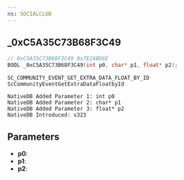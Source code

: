 ```yaml
---
ns: SOCIALCLUB
---
```

## _0xC5A35C73B68F3C49

```c
// 0xC5A35C73B68F3C49 0x7E24BD6E
BOOL _0xC5A35C73B68F3C49(int p0, char* p1, float* p2);
```

```
SC_COMMUNITY_EVENT_GET_EXTRA_DATA_FLOAT_BY_ID
ScCommunityEventGetExtraDataFloatbyId

NativeDB Added Parameter 1: int p0
NativeDB Added Parameter 2: char* p1
NativeDB Added Parameter 3: float* p2
NativeDB Introduced: v323
```

## Parameters
* **p0**: 
* **p1**: 
* **p2**:
